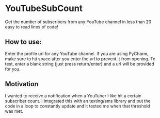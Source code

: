 # YouTubeSubCount
Get the number of subscribers from any YouTube channel in less than 20 easy to read lines of code!

## How to use:
Enter the profile url for any YouTube channel.  If you are using PyCharm, make sure to hti space after you enter the url to prevent it from opening.  To test, enter a blank string (just press return/enter) and a url will be provided for you.


## Motivation
I wanted to receive a notification when a YouTuber I like hit a certain subscriber count.  I integrated this with an texting/sms library and put the code in a loop to constantly update and it texted me when that threshold was met.
